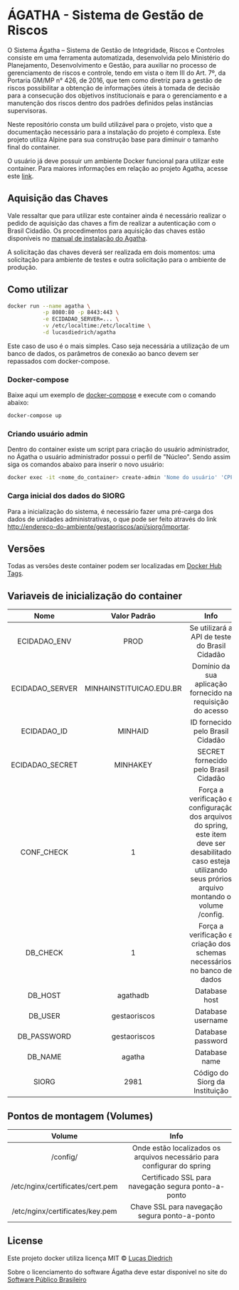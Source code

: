 # ÁGATHA - Sistema de Gestão de Riscos

O Sistema Ágatha – Sistema de Gestão de Integridade, Riscos e Controles consiste em uma ferramenta automatizada, desenvolvida pelo Ministério do Planejamento, Desenvolvimento e Gestão, para auxiliar no processo de gerenciamento de riscos e controle, tendo em vista o item III do Art. 7º, da Portaria GM/MP n° 426, de 2016, que tem como diretriz para a gestão de riscos possibilitar a obtenção de informações úteis à tomada de decisão para a consecução dos objetivos  institucionais e para o gerenciamento e a manutenção dos riscos dentro dos padrões definidos pelas instâncias supervisoras. 

Neste repositório consta um build utilizável para o projeto, visto que a documentação necessário para a instalação do projeto é complexa. Este projeto utiliza Alpine para sua construção base para diminuir o tamanho final do container.

O usuário já deve possuir um ambiente Docker funcional para utilizar este container. Para maiores informações em relação ao projeto Agatha, acesse este [link](https://softwarepublico.gov.br/social/agatha).

## Aquisição das Chaves

Vale ressaltar que para utilizar este container ainda é necessário realizar o pedido de aquisição das chaves a fim de realizar a autenticação com o Brasil Cidadão. Os procedimentos para aquisição das chaves estão disponíveis no [manual de instalação do Agatha](https://softwarepublico.gov.br/social/articles/0005/2222/Manual_de_Instala__o_Agatha.pdf). 

A solicitação das chaves deverá ser realizada em dois momentos: uma solicitação para ambiente de testes e outra solicitação para o ambiente de produção.

## Como utilizar


```bash
docker run --name agatha \
           -p 8080:80 -p 8443:443 \
           -e ECIDADAO_SERVER=... \
           -v /etc/localtime:/etc/localtime \
           -d lucasdiedrich/agatha
```

Este caso de uso é o mais simples.  Caso seja necessária a utilização de um banco de dados, os parâmetros de conexão ao banco devem ser repassados com docker-compose.

### Docker-compose

Baixe aqui um exemplo de [docker-compose](https://github.com/lucasdiedrich/agatha/blob/master/docker-compose.yml) e execute com o comando abaixo:

```bash
docker-compose up
```

### Criando usuário admin

Dentro do container existe um script para criação do usuário administrador, no Ágatha o usuário administrador possui o perfil de "Núcleo". Sendo assim siga os comandos abaixo para inserir o novo usuário:

```bash
docker exec -it <nome_do_container> create-admin 'Nome do usuário' 'CPF00000000000' 'meuemail@gmail.com'
```

### Carga inicial dos dados do SIORG

Para a inicialização do sistema, é necessário fazer uma pré-carga dos dados de unidades administrativas, o que pode ser feito através do link [http://endereço-do-ambiente/gestaoriscos/api/siorg/importar](http://endereço-do-ambiente/gestaoriscos/api/siorg/importar).

## Versões

Todas as versões deste container podem ser localizadas em [Docker Hub Tags](https://hub.docker.com/r/lucasdiedrich/agatha/tags/).

## Variaveis de inicialização do container

|  Nome  | Valor Padrão | Info |
|:------:|:-------:|:-------:|
| ECIDADAO_ENV |  PROD  | Se utilizará a API de teste do Brasil Cidadão |
| ECIDADAO_SERVER |  MINHAINSTITUICAO.EDU.BR  | Domínio da sua aplicação fornecido na requisição do acesso  |
| ECIDADAO_ID |  MINHAID  | ID fornecido pelo Brasil Cidadão |
| ECIDADAO_SECRET |  MINHAKEY  | SECRET fornecido pelo Brasil Cidadão |
|   CONF_CHECK  | 1 | Força a verificação e configuração dos arquivos do spring, este item deve ser desabilitado caso esteja utilizando seus prórios arquivo montando o volume /config. |
|   DB_CHECK  | 1 | Força a verificação e criação dos schemas necessários no banco de dados |
|   DB_HOST  | agathadb | Database host |
|   DB_USER  | gestaoriscos | Database username |
|   DB_PASSWORD  | gestaoriscos | Database password |
|   DB_NAME  | agatha | Database name |
|   SIORG  | 2981 | Código do Siorg da Instituição |

## Pontos de montagem (Volumes)

|  Volume  | Info |
|:------:|:-------:|
| /config/ | Onde estão localizados os arquivos necessário para configurar do spring |
| /etc/nginx/certificates/cert.pem | Certificado SSL para navegação segura ponto-a-ponto |
| /etc/nginx/certificates/key.pem | Chave SSL para navegação segura ponto-a-ponto |

## License

Este projeto docker utiliza licença MIT © [Lucas Diedrich](https://github.com/lucasdiedrich)

Sobre o licenciamento do software Ágatha deve estar disponível no site do [Software Público Brasileiro](https://softwarepublico.gov.br/social/agatha)
